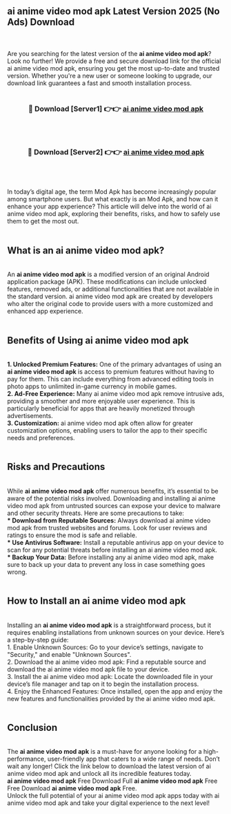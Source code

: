 ## ai anime video mod apk Latest Version 2025 (No Ads) Download
<br><br>
Are you searching for the latest version of the <strong>ai anime video mod apk</strong>? Look no further! We provide a free and secure download link for the official ai anime video mod apk, ensuring you get the most up-to-date and trusted version. Whether you're a new user or someone looking to upgrade, our download link guarantees a fast and smooth installation process.
<br>
<br>
<div align="center">
<h3>🔴 Download [Server1] 👉👉 <a href="https://modyolo.store/ai_anime_video_mod_apk">ai anime video mod apk</a></h3><br>
<br>
<h3>🔴 Download [Server2] 👉👉 <a href="https://modyolo.store/ai_anime_video_mod_apk">ai anime video mod apk</a></h3><br>
</div>
<br>
<br>
In today’s digital age, the term Mod Apk has become increasingly popular among smartphone users. But what exactly is an Mod Apk, and how can it enhance your app experience? This article will delve into the world of ai anime video mod apk, exploring their benefits, risks, and how to safely use them to get the most out.
<br>
<br>
<h2>What is an ai anime video mod apk?</h2>
<br>
An <strong>ai anime video mod apk</strong> is a modified version of an original Android application package (APK). These modifications can include unlocked features, removed ads, or additional functionalities that are not available in the standard version. ai anime video mod apk are created by developers who alter the original code to provide users with a more customized and enhanced app experience.
<br>
<br>
<h2>Benefits of Using ai anime video mod apk</h2>
<br>
<strong> 1. Unlocked Premium Features:</strong> One of the primary advantages of using an <strong>ai anime video mod apk</strong> is access to premium features without having to pay for them. This can include everything from advanced editing tools in photo apps to unlimited in-game currency in mobile games.
<br>
<strong> 2. Ad-Free Experience:</strong> Many ai anime video mod apk remove intrusive ads, providing a smoother and more enjoyable user experience. This is particularly beneficial for apps that are heavily monetized through advertisements.
<br>
<strong> 3. Customization:</strong> ai anime video mod apk often allow for greater customization options, enabling users to tailor the app to their specific needs and preferences.
<br>
<br>
<h2>Risks and Precautions</h2>
<br>
While <strong>ai anime video mod apk</strong> offer numerous benefits, it’s essential to be aware of the potential risks involved. Downloading and installing ai anime video mod apk from untrusted sources can expose your device to malware and other security threats. Here are some precautions to take:
<br>
<strong> * Download from Reputable Sources:</strong> Always download ai anime video mod apk from trusted websites and forums. Look for user reviews and ratings to ensure the mod is safe and reliable.
<br>
<strong> * Use Antivirus Software:</strong> Install a reputable antivirus app on your device to scan for any potential threats before installing an ai anime video mod apk.
<br>
<strong> * Backup Your Data:</strong> Before installing any ai anime video mod apk, make sure to back up your data to prevent any loss in case something goes wrong.
<br>
<br>
<h2>How to Install an ai anime video mod apk</h2>
<br>
Installing an <strong>ai anime video mod apk</strong> is a straightforward process, but it requires enabling installations from unknown sources on your device. Here’s a step-by-step guide:
<br>
 1. Enable Unknown Sources: Go to your device’s settings, navigate to "Security," and enable "Unknown Sources".
<br>
 2. Download the ai anime video mod apk: Find a reputable source and download the ai anime video mod apk file to your device.
<br>
 3. Install the ai anime video mod apk: Locate the downloaded file in your device’s file manager and tap on it to begin the installation process.
<br>
 4. Enjoy the Enhanced Features: Once installed, open the app and enjoy the new features and functionalities provided by the ai anime video mod apk.
<br>
<br>
<h2><strong>Conclusion</strong></h2>
<br>
The <strong>ai anime video mod apk</strong> is a must-have for anyone looking for a high-performance, user-friendly app that caters to a wide range of needs. Don’t wait any longer! Click the link below to download the latest version of ai anime video mod apk and unlock all its incredible features today.
<br>
<strong>ai anime video mod apk</strong> Free Download Full <strong>ai anime video mod apk</strong> Free Free Download <strong>ai anime video mod apk</strong> Free.
<br>
Unlock the full potential of your ai anime video mod apk apps today with ai anime video mod apk and take your digital experience to the next level!

